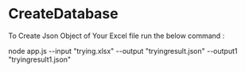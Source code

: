 # CreateDatabase

To Create Json Object of Your Excel file run the below command : 

node app.js --input "trying.xlsx" --output "tryingresult.json" --output1 "tryingresult1.json"